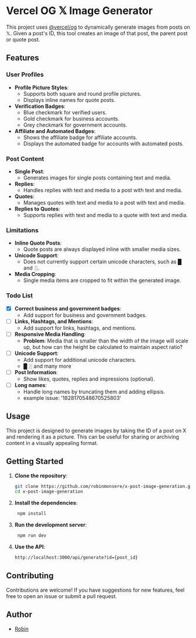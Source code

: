 # Vercel OG 𝕏 Image Generator

This project uses [@vercel/og](https://vercel.com/docs/concepts/functions/edge-functions/og-image-generation) to dynamically generate images from posts on 𝕏. Given a post's ID, this tool creates an image of that post, the parent post or quote post.

## Features

### User Profiles
- **Profile Picture Styles**:
    - Supports both square and round profile pictures.
    - Displays inline names for quote posts.
- **Verification Badges**:
    - Blue checkmark for verified users.
    - Gold checkmark for business accounts.
    - Grey checkmark for government accounts.
- **Affiliate and Automated Badges**:
    - Shows the affiliate badge for affiliate accounts.
    - Displays the automated badge for accounts with automated posts.

### Post Content
- **Single Post**:
    - Generates images for single posts containing text and media.
- **Replies**:
    - Handles replies with text and media to a post with text and media.
- **Quotes**:
    - Manages quotes with text and media to a post with text and media.
- **Replies to Quotes**:
    - Supports replies with text and media to a quote with text and media.

### Limitations
- **Inline Quote Posts**:
    - Quote posts are always displayed inline with smaller media sizes.
- **Unicode Support**:
    - Does not currently support certain unicode characters, such as █ and ░.
- **Media Cropping**:
    - Single media items are cropped to fit within the generated image.

### Todo List
- [x] **Correct business and government badges**:
    - Add support for business and government badges.
- [ ] **Links, Hashtags, and Mentions**:
    - Add support for links, hashtags, and mentions.
- [ ] **Responsive Media Handling**:
    - **Problem**: Media that is smaller than the width of the image will scale up, but how can the height be calculated to maintain aspect ratio?
- [ ] **Unicode Support**:
    - Add support for additional unicode characters. 
    - █ ░ and many more
- [ ] **Post Information**:
    - Show likes, quotes, replies and impressions (optional).
- [ ] **Long names**:
    - Handle long names by truncating them and adding ellipsis.
    - example issue: '1828170548670525803'

## Usage

This project is designed to generate images by taking the ID of a post on X and rendering it as a picture. This can be useful for sharing or archiving content in a visually appealing format.

## Getting Started

1. **Clone the repository**:
   ```bash
   git clone https://github.com/robinmonsere/x-post-image-generation.git
   cd x-post-image-generation
   ```

2. **Install the dependencies**:
   ```bash
    npm install
    ```

3. **Run the development server**:
   ```bash
    npm run dev
    ```
   
4. **Use the API**:
    ```bash
    http://localhost:3000/api/generate?id={post_id}
    ```
   
## Contributing
Contributions are welcome! If you have suggestions for new features, feel free to open an issue or submit a pull request.


## Author
 - [Robin](https://github.com/robinmonsere)